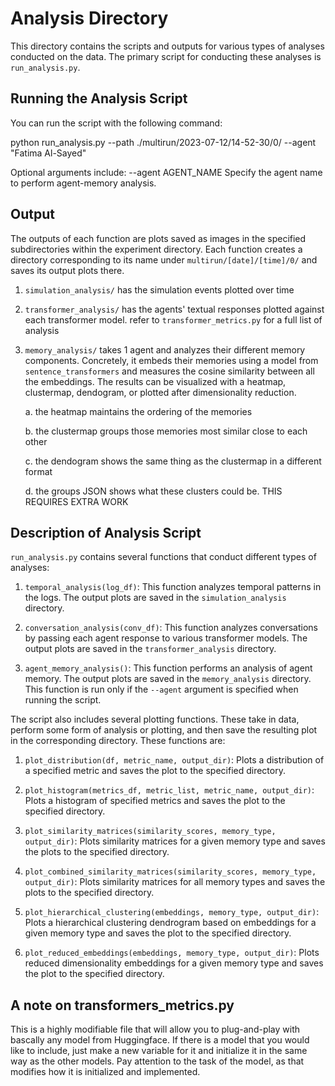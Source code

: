 # Analysis Directory

This directory contains the scripts and outputs for various types of analyses conducted on the data. The primary script for conducting these analyses is `run_analysis.py`.

## Running the Analysis Script

You can run the script with the following command:

python run_analysis.py --path ./multirun/2023-07-12/14-52-30/0/ --agent "Fatima Al-Sayed"

Optional arguments include:
--agent AGENT_NAME Specify the agent name to perform agent-memory analysis.


## Output

The outputs of each function are plots saved as images in the specified subdirectories within the experiment directory. Each function creates a directory corresponding to its name under `multirun/[date]/[time]/0/` and saves its output plots there.

1. `simulation_analysis/` has the simulation events plotted over time

2. `transformer_analysis/` has the agents' textual responses plotted against each transformer model. refer to `transformer_metrics.py` for a full list of analysis

3. `memory_analysis/` takes 1 agent and analyzes their different memory components. Concretely, it embeds their memories using a model from `sentence_transformers` and measures the cosine similarity between all the embeddings. The results can be visualized with a heatmap, clustermap, dendogram, or plotted after dimensionality reduction.
   
    a.  the heatmap maintains the ordering of the memories

    b. the clustermap groups those memories most similar close to each other
   
    c. the dendogram shows the same thing as the clustermap in a different format
   
    d. the groups JSON shows what these clusters could be. THIS REQUIRES EXTRA WORK


## Description of Analysis Script

`run_analysis.py` contains several functions that conduct different types of analyses:

1. `temporal_analysis(log_df)`: This function analyzes temporal patterns in the logs. The output plots are saved in the `simulation_analysis` directory.

2. `conversation_analysis(conv_df)`: This function analyzes conversations by passing each agent response to various transformer models. The output plots are saved in the `transformer_analysis` directory.

3. `agent_memory_analysis()`: This function performs an analysis of agent memory. The output plots are saved in the `memory_analysis` directory. This function is run only if the `--agent` argument is specified when running the script.

The script also includes several plotting functions. These take in data, perform some form of analysis or plotting, and then save the resulting plot in the corresponding directory. These functions are:

1. `plot_distribution(df, metric_name, output_dir)`: Plots a distribution of a specified metric and saves the plot to the specified directory.

2. `plot_histogram(metrics_df, metric_list, metric_name, output_dir)`: Plots a histogram of specified metrics and saves the plot to the specified directory.

3. `plot_similarity_matrices(similarity_scores, memory_type, output_dir)`: Plots similarity matrices for a given memory type and saves the plots to the specified directory.

4. `plot_combined_similarity_matrices(similarity_scores, memory_type, output_dir)`: Plots similarity matrices for all memory types and saves the plots to the specified directory.

5. `plot_hierarchical_clustering(embeddings, memory_type, output_dir)`: Plots a hierarchical clustering dendrogram based on embeddings for a given memory type and saves the plot to the specified directory.

6. `plot_reduced_embeddings(embeddings, memory_type, output_dir)`: Plots reduced dimensionality embeddings for a given memory type and saves the plot to the specified directory.


## A note on transformers_metrics.py

This is a highly modifiable file that will allow you to plug-and-play with bascally any model from Huggingface. If there is a model that you would like to include, just make a new variable for it and initialize it in the same way as the other models. Pay attention to the task of the model, as that modifies how it is initialized and implemented.

